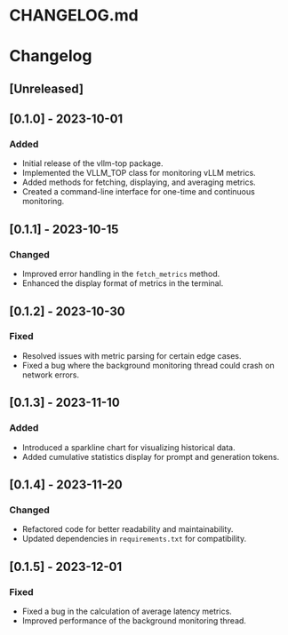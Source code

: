 # CHANGELOG.md

# Changelog

## [Unreleased]

## [0.1.0] - 2023-10-01
### Added
- Initial release of the vllm-top package.
- Implemented the VLLM_TOP class for monitoring vLLM metrics.
- Added methods for fetching, displaying, and averaging metrics.
- Created a command-line interface for one-time and continuous monitoring.

## [0.1.1] - 2023-10-15
### Changed
- Improved error handling in the `fetch_metrics` method.
- Enhanced the display format of metrics in the terminal.

## [0.1.2] - 2023-10-30
### Fixed
- Resolved issues with metric parsing for certain edge cases.
- Fixed a bug where the background monitoring thread could crash on network errors.

## [0.1.3] - 2023-11-10
### Added
- Introduced a sparkline chart for visualizing historical data.
- Added cumulative statistics display for prompt and generation tokens.

## [0.1.4] - 2023-11-20
### Changed
- Refactored code for better readability and maintainability.
- Updated dependencies in `requirements.txt` for compatibility.

## [0.1.5] - 2023-12-01
### Fixed
- Fixed a bug in the calculation of average latency metrics.
- Improved performance of the background monitoring thread.